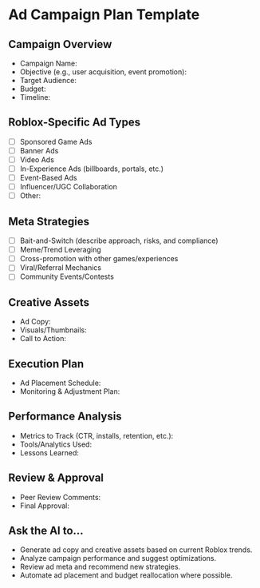 # Ad Campaign Plan Template

## Campaign Overview
- Campaign Name:
- Objective (e.g., user acquisition, event promotion):
- Target Audience:
- Budget:
- Timeline:

## Roblox-Specific Ad Types
- [ ] Sponsored Game Ads
- [ ] Banner Ads
- [ ] Video Ads
- [ ] In-Experience Ads (billboards, portals, etc.)
- [ ] Event-Based Ads
- [ ] Influencer/UGC Collaboration
- [ ] Other:

## Meta Strategies
- [ ] Bait-and-Switch (describe approach, risks, and compliance)
- [ ] Meme/Trend Leveraging
- [ ] Cross-promotion with other games/experiences
- [ ] Viral/Referral Mechanics
- [ ] Community Events/Contests

## Creative Assets
- Ad Copy:
- Visuals/Thumbnails:
- Call to Action:

## Execution Plan
- Ad Placement Schedule:
- Monitoring & Adjustment Plan:

## Performance Analysis
- Metrics to Track (CTR, installs, retention, etc.):
- Tools/Analytics Used:
- Lessons Learned:

## Review & Approval
- Peer Review Comments:
- Final Approval: 

## Ask the AI to...
- Generate ad copy and creative assets based on current Roblox trends.
- Analyze campaign performance and suggest optimizations.
- Review ad meta and recommend new strategies.
- Automate ad placement and budget reallocation where possible. 